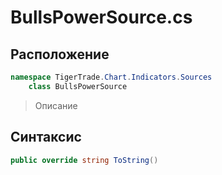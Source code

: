 
# BullsPowerSource.cs
## Расположение
```csharp
namespace TigerTrade.Chart.Indicators.Sources  
    class BullsPowerSource
```

> Описание

## Синтаксис
```csharp
public override string ToString()
```

